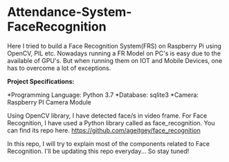 # Attendance-System-FaceRecognition

Here I tried to build a Face Recognition System(FRS) on Raspberry Pi using OpenCV, PIL etc. Nowadays running a FR Model on PC's is easy due to the available of GPU's. But when running them on IOT and Mobile Devices, one has to overcome a lot of exceptions.

**Project Specifications:**

*Programming Language: Python 3.7
*Database: sqlite3
*Camera: Raspberry PI Camera Module
 
Using OpenCV library, I have detected face/s in video frame. For Face Recognition, I have used a Python library called as face_recognition. You can find its repo here.
https://github.com/ageitgey/face_recognition


In this repo, I will try to explain most of the components related to Face Recognition. I'll be updating this repo everyday...
So stay tuned!
